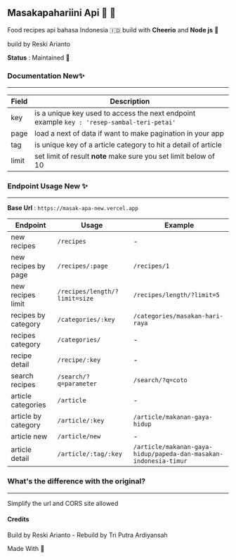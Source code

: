 ## Masakapahariini Api 🧙 🍳

Food recipes api bahasa Indonesia 🇮🇩 build with __Cheerio__ and __Node js__ 🌸

build by Reski Arianto 

**Status** : Maintained 🚀

### Documentation New✨
---

| Field | Description |
| ------ | ----------- |
| key   | is a unique key used to access the next endpoint example  ```key : 'resep-sambal-teri-petai'``` |
| page | load a next of data if want to make pagination in your app |
| tag    | is unique key of a article category to hit a detail of article|
| limit    | set limit of result **note** make sure you set limit below of 10 |



### Endpoint Usage New ✨
---
**Base Url** : `https://masak-apa-new.vercel.app`

| Endpoint | Usage | Example |
|----------|-------|---------|
| new recipes | `/recipes` | - |
| new recipes by page | `/recipes/:page` | `/recipes/1` |
| new recipes limit | `/recipes/length/?limit=size` | `/recipes/length/?limit=5` |
| recipes by category | `/categories/:key` | `/categories/masakan-hari-raya` |
| recipes category | `/categories/` | - |
| recipe detail | `/recipe/:key` | - |
| search recipes | `/search/?q=parameter` | `/search/?q=coto` |
| article categories | `/article` | - |
| article by category | `/article/:key` | `/article/makanan-gaya-hidup` |
| article new| `/article/new` | - |
| article detail | `/article/:tag/:key` | `/article/makanan-gaya-hidup/papeda-dan-masakan-indonesia-timur` |

### What's the difference with the original?
---
Simplify the url and CORS site allowed

#### Credits
Build by Reski Arianto - Rebuild by Tri Putra Ardiyansah

Made With 💙
